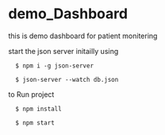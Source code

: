 # demo_Dashboard
this is demo dashboard for patient monitering



start the json server initailly using  
   
   
   
      $ npm i -g json-server
   
      $ json-server --watch db.json
   
   

to Run project

      $ npm install
   
      $ npm start
